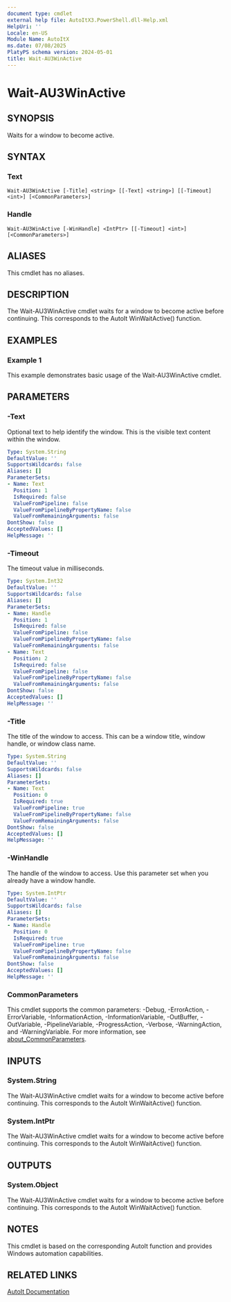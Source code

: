 ```yaml
---
document type: cmdlet
external help file: AutoItX3.PowerShell.dll-Help.xml
HelpUri: ''
Locale: en-US
Module Name: AutoItX
ms.date: 07/08/2025
PlatyPS schema version: 2024-05-01
title: Wait-AU3WinActive
---
```


# Wait-AU3WinActive

## SYNOPSIS

Waits for a window to become active.

## SYNTAX

### Text

```
Wait-AU3WinActive [-Title] <string> [[-Text] <string>] [[-Timeout] <int>] [<CommonParameters>]
```

### Handle

```
Wait-AU3WinActive [-WinHandle] <IntPtr> [[-Timeout] <int>] [<CommonParameters>]
```

## ALIASES

This cmdlet has no aliases.

## DESCRIPTION

The Wait-AU3WinActive cmdlet waits for a window to become active before continuing. This corresponds to the AutoIt WinWaitActive() function.

## EXAMPLES

### Example 1

This example demonstrates basic usage of the Wait-AU3WinActive cmdlet.

## PARAMETERS

### -Text

Optional text to help identify the window. This is the visible text content within the window.

```yaml
Type: System.String
DefaultValue: ''
SupportsWildcards: false
Aliases: []
ParameterSets:
- Name: Text
  Position: 1
  IsRequired: false
  ValueFromPipeline: false
  ValueFromPipelineByPropertyName: false
  ValueFromRemainingArguments: false
DontShow: false
AcceptedValues: []
HelpMessage: ''
```

### -Timeout

The timeout value in milliseconds.

```yaml
Type: System.Int32
DefaultValue: ''
SupportsWildcards: false
Aliases: []
ParameterSets:
- Name: Handle
  Position: 1
  IsRequired: false
  ValueFromPipeline: false
  ValueFromPipelineByPropertyName: false
  ValueFromRemainingArguments: false
- Name: Text
  Position: 2
  IsRequired: false
  ValueFromPipeline: false
  ValueFromPipelineByPropertyName: false
  ValueFromRemainingArguments: false
DontShow: false
AcceptedValues: []
HelpMessage: ''
```

### -Title

The title of the window to access. This can be a window title, window handle, or window class name.

```yaml
Type: System.String
DefaultValue: ''
SupportsWildcards: false
Aliases: []
ParameterSets:
- Name: Text
  Position: 0
  IsRequired: true
  ValueFromPipeline: true
  ValueFromPipelineByPropertyName: false
  ValueFromRemainingArguments: false
DontShow: false
AcceptedValues: []
HelpMessage: ''
```

### -WinHandle

The handle of the window to access. Use this parameter set when you already have a window handle.

```yaml
Type: System.IntPtr
DefaultValue: ''
SupportsWildcards: false
Aliases: []
ParameterSets:
- Name: Handle
  Position: 0
  IsRequired: true
  ValueFromPipeline: true
  ValueFromPipelineByPropertyName: false
  ValueFromRemainingArguments: false
DontShow: false
AcceptedValues: []
HelpMessage: ''
```

### CommonParameters

This cmdlet supports the common parameters: -Debug, -ErrorAction, -ErrorVariable,
-InformationAction, -InformationVariable, -OutBuffer, -OutVariable, -PipelineVariable,
-ProgressAction, -Verbose, -WarningAction, and -WarningVariable. For more information, see
[about_CommonParameters](https://go.microsoft.com/fwlink/?LinkID=113216).

## INPUTS

### System.String

The Wait-AU3WinActive cmdlet waits for a window to become active before continuing. This corresponds to the AutoIt WinWaitActive() function.

### System.IntPtr

The Wait-AU3WinActive cmdlet waits for a window to become active before continuing. This corresponds to the AutoIt WinWaitActive() function.

## OUTPUTS

### System.Object

The Wait-AU3WinActive cmdlet waits for a window to become active before continuing. This corresponds to the AutoIt WinWaitActive() function.

## NOTES

This cmdlet is based on the corresponding AutoIt function and provides Windows automation capabilities.

## RELATED LINKS

[AutoIt Documentation](https://www.autoitscript.com/autoit3/docs/)












